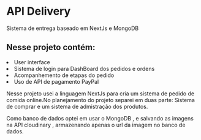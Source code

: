 # API Delivery
Sistema de entrega baseado em NextJs e MongoDB

## Nesse projeto contém:
<li>User interface</li> 
<li>Sistema de login para DashBoard dos pedidos e ordens </li> 
<li>Acompanhemento de etapas do pedido</li> 
<li>Uso de API de pagamento PayPal </li> 

Nesse projeto usei a linguagem NextJs para cria um sistema de pedido de comida online.No planejamento do projeto separei em duas parte: Sistema de comprar e um sistema de admistração dos produtos.

Como banco de dados optei em usar o MongoDB , e salvando as imagens na API cloudinary , armazenando apenas o url da imagem no banco de dados.



